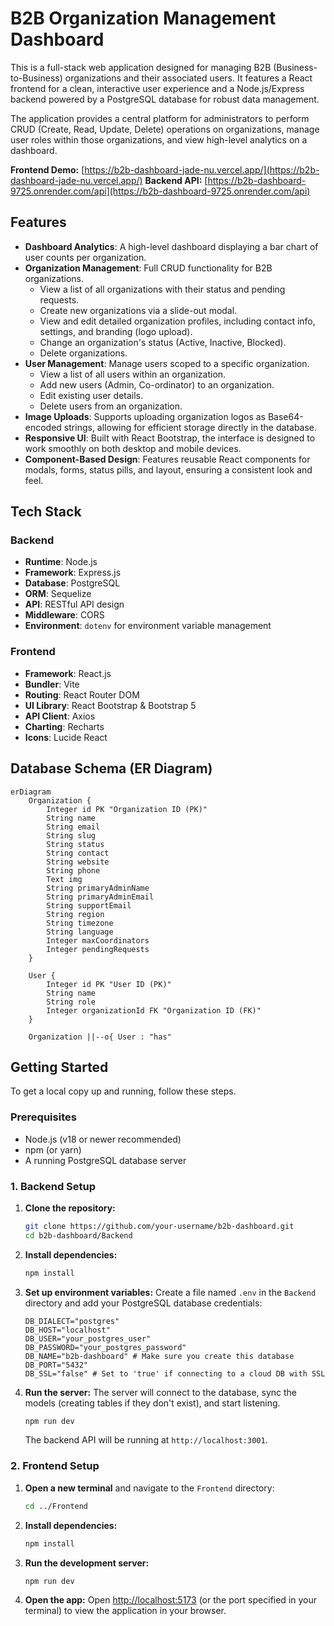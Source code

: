 

# B2B Organization Management Dashboard

This is a full-stack web application designed for managing B2B (Business-to-Business) organizations and their associated users. It features a React frontend for a clean, interactive user experience and a Node.js/Express backend powered by a PostgreSQL database for robust data management.

The application provides a central platform for administrators to perform CRUD (Create, Read, Update, Delete) operations on organizations, manage user roles within those organizations, and view high-level analytics on a dashboard.

**Frontend Demo:** [https://b2b-dashboard-jade-nu.vercel.app/](https://b2b-dashboard-jade-nu.vercel.app/)
**Backend API:** [https://b2b-dashboard-9725.onrender.com/api](https://b2b-dashboard-9725.onrender.com/api)

## Features

  * **Dashboard Analytics**: A high-level dashboard displaying a bar chart of user counts per organization.
  * **Organization Management**: Full CRUD functionality for B2B organizations.
      * View a list of all organizations with their status and pending requests.
      * Create new organizations via a slide-out modal.
      * View and edit detailed organization profiles, including contact info, settings, and branding (logo upload).
      * Change an organization's status (Active, Inactive, Blocked).
      * Delete organizations.
  * **User Management**: Manage users scoped to a specific organization.
      * View a list of all users within an organization.
      * Add new users (Admin, Co-ordinator) to an organization.
      * Edit existing user details.
      * Delete users from an organization.
  * **Image Uploads**: Supports uploading organization logos as Base64-encoded strings, allowing for efficient storage directly in the database.
  * **Responsive UI**: Built with React Bootstrap, the interface is designed to work smoothly on both desktop and mobile devices.
  * **Component-Based Design**: Features reusable React components for modals, forms, status pills, and layout, ensuring a consistent look and feel.

## Tech Stack

### Backend

  * **Runtime**: Node.js
  * **Framework**: Express.js
  * **Database**: PostgreSQL
  * **ORM**: Sequelize
  * **API**: RESTful API design
  * **Middleware**: CORS
  * **Environment**: `dotenv` for environment variable management

### Frontend

  * **Framework**: React.js
  * **Bundler**: Vite
  * **Routing**: React Router DOM
  * **UI Library**: React Bootstrap & Bootstrap 5
  * **API Client**: Axios
  * **Charting**: Recharts
  * **Icons**: Lucide React

## Database Schema (ER Diagram)

```mermaid
erDiagram
    Organization {
        Integer id PK "Organization ID (PK)"
        String name
        String email
        String slug
        String status
        String contact
        String website
        String phone
        Text img
        String primaryAdminName
        String primaryAdminEmail
        String supportEmail
        String region
        String timezone
        String language
        Integer maxCoordinators
        Integer pendingRequests
    }

    User {
        Integer id PK "User ID (PK)"
        String name
        String role
        Integer organizationId FK "Organization ID (FK)"
    }

    Organization ||--o{ User : "has"
```

## Getting Started

To get a local copy up and running, follow these steps.

### Prerequisites

  * Node.js (v18 or newer recommended)
  * npm (or yarn)
  * A running PostgreSQL database server

### 1\. Backend Setup

1.  **Clone the repository:**

    ```sh
    git clone https://github.com/your-username/b2b-dashboard.git
    cd b2b-dashboard/Backend
    ```

2.  **Install dependencies:**

    ```sh
    npm install
    ```

3.  **Set up environment variables:**
    Create a file named `.env` in the `Backend` directory and add your PostgreSQL database credentials:

    ```.env
    DB_DIALECT="postgres"
    DB_HOST="localhost"
    DB_USER="your_postgres_user"
    DB_PASSWORD="your_postgres_password"
    DB_NAME="b2b-dashboard" # Make sure you create this database
    DB_PORT="5432"
    DB_SSL="false" # Set to 'true' if connecting to a cloud DB with SSL
    ```

4.  **Run the server:**
    The server will connect to the database, sync the models (creating tables if they don't exist), and start listening.

    ```sh
    npm run dev
    ```

    The backend API will be running at `http://localhost:3001`.

### 2\. Frontend Setup

1.  **Open a new terminal** and navigate to the `Frontend` directory:

    ```sh
    cd ../Frontend
    ```

2.  **Install dependencies:**

    ```sh
    npm install
    ```

3.  **Run the development server:**

    ```sh
    npm run dev
    ```

4.  **Open the app:**
    Open [http://localhost:5173](https://www.google.com/search?q=http://localhost:5173) (or the port specified in your terminal) to view the application in your browser.

